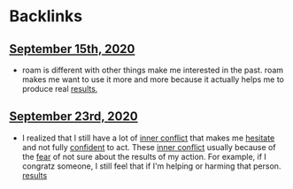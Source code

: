 
# Backlinks
## [September 15th, 2020](<September 15th, 2020.md>)
-  roam is different with other things make me interested in the past. roam makes me want to use it more and more because it actually helps me to produce real [results](<results.md>),

## [September 23rd, 2020](<September 23rd, 2020.md>)
- I realized that I still have a lot of [inner conflict](<inner conflict.md>) that makes me [hesitate](<hesitate.md>) and not fully [confident](<confident.md>) to act. These [inner conflict](<inner conflict.md>) usually because of the [fear](<fear.md>) of not sure about the results of my action. For example, if I congratz someone, I still feel that if I'm helping or harming that person. [results](<results.md>)

